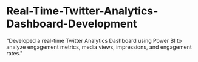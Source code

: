 # Real-Time-Twitter-Analytics-Dashboard-Development
"Developed a real-time Twitter Analytics Dashboard using Power BI to analyze engagement metrics, media views, impressions, and engagement rates."
